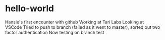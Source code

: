 # hello-world
Hansie's first encounter with github
Working at Tari Labs
Looking at VSCode
Tried to push to branch (failed as it went to master), sorted out two factor authentication
Now testing on branch test